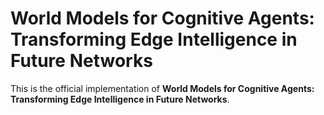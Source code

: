 # World Models for Cognitive Agents: Transforming Edge Intelligence in Future Networks

This is the official implementation of **World Models for Cognitive Agents: Transforming Edge Intelligence in Future Networks**.
